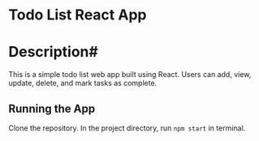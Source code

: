 # Todo List React App

# Description#

This is a simple todo list web app built using React. Users can add, view, update, delete, and mark tasks as complete.

## Running the App

Clone the repository. In the project directory, run `npm start` in terminal.
